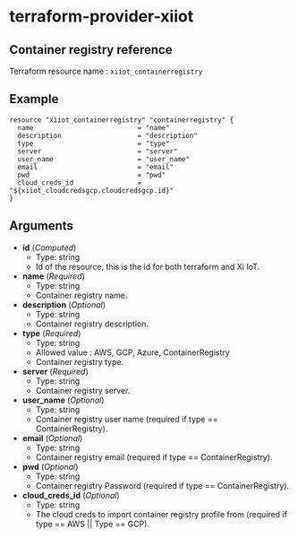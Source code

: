 # terraform-provider-xiiot

## Container registry reference

Terraform resource name : `xiiot_containerregistry`

## Example

```
resource "xiiot_containerregistry" "containerregistry" {
  name                          = "name"
  description                   = "description"
  type                          = "type"
  server                        = "server"
  user_name                     = "user_name"
  email                         = "email"
  pwd                           = "pwd"
  cloud_creds_id                = "${xiiot_cloudcredsgcp.cloudcredsgcp.id}"
}
```

## Arguments

* __id__ (_Computed_)
  * Type: string
  * Id of the resource, this is the id for both terraform and Xi IoT.
* __name__ (_Required_)
  * Type: string
  * Container registry name.
* __description__ (_Optional_)
  * Type: string
  * Container registry description.
* __type__ (_Required_)
  * Type: string
  * Allowed value : AWS, GCP, Azure, ContainerRegistry
  * Container registry type.
* __server__ (_Required_)
  * Type: string
  * Container registry server.
* __user_name__ (_Optional_)
  * Type: string
  * Container registry user name (required if type == ContainerRegistry).
* __email__ (_Optional_)
  * Type: string
  * Container registry email (required if type == ContainerRegistry).
* __pwd__ (_Optional_)
  * Type: string
  * Container registry Password (required if type == ContainerRegistry).
* __cloud_creds_id__ (_Optional_)
  * Type: string
  * The cloud creds to import container registry profile from (required if type == AWS || Type == GCP).
